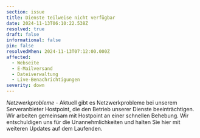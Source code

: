 ```yaml
---
section: issue
title: Dienste teilweise nicht verfügbar
date: 2024-11-13T06:10:22.538Z
resolved: true
draft: false
informational: false
pin: false
resolvedWhen: 2024-11-13T07:12:00.000Z
affected:
  - Webseite
  - E-Mailversand
  - Dateiverwaltung
  - Live-Benachrichtigungen
severity: down
---
```

*Netzwerkprobleme* - Aktuell gibt es Netzwerkprobleme bei unserem Serveranbieter Hostpoint, die den Betrieb unserer Dienste beeinträchtigen. Wir arbeiten gemeinsam mit Hostpoint an einer schnellen Behebung. Wir entschuldigen uns für die Unannehmlichkeiten und halten Sie hier mit weiteren Updates auf dem Laufenden.
